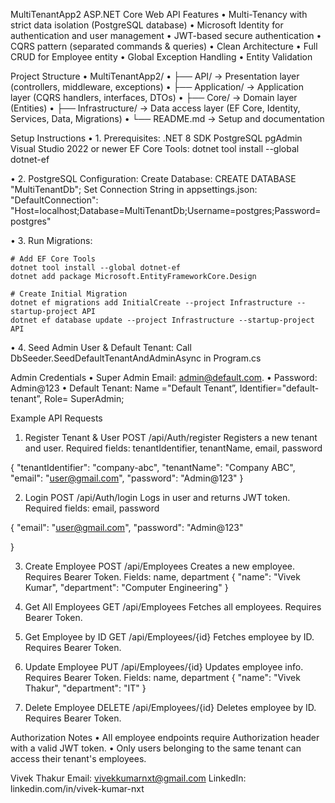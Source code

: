 ﻿MultiTenantApp2 ASP.NET Core  Web API
Features
•	Multi-Tenancy with strict data isolation (PostgreSQL database)
•	Microsoft Identity for authentication and user management
•	JWT-based secure authentication
•	CQRS pattern (separated commands & queries)
•	Clean Architecture
•	Full CRUD for Employee entity
•	Global Exception Handling
•	Entity Validation

Project Structure
•	MultiTenantApp2/
•	├── API/                   → Presentation layer (controllers, middleware, exceptions)
•	├── Application/           → Application layer (CQRS handlers, interfaces, DTOs)
•	├── Core/                  → Domain layer (Entities)
•	├── Infrastructure/        → Data access layer (EF Core, Identity, Services, Data, Migrations)
•	└── README.md              → Setup and documentation

Setup Instructions
•	1. Prerequisites:
	   .NET 8 SDK
	   PostgreSQL
	   pgAdmin
	   Visual Studio 2022 or newer
	   EF Core Tools: dotnet tool install --global dotnet-ef

•	2. PostgreSQL Configuration:
	   Create Database: CREATE DATABASE "MultiTenantDb";
	   Set Connection String in appsettings.json:
	 "DefaultConnection": "Host=localhost;Database=MultiTenantDb;Username=postgres;Password=postgres"




•	3. Run Migrations:

	# Add EF Core Tools
	dotnet tool install --global dotnet-ef
	dotnet add package Microsoft.EntityFrameworkCore.Design

	# Create Initial Migration
	dotnet ef migrations add InitialCreate --project Infrastructure --startup-project API
	dotnet ef database update --project Infrastructure --startup-project API


•	4. Seed Admin User & Default Tenant:
	Call DbSeeder.SeedDefaultTenantAndAdminAsync in Program.cs


Admin Credentials
•	Super Admin Email: admin@default.com.
•	Password: Admin@123
•	Default Tenant: Name ="Default Tenant”, Identifier="default-tenant”, Role= SuperAdmin; 


Example API Requests

1. Register Tenant & User
POST /api/Auth/register
Registers a new tenant and user.
Required fields: tenantIdentifier, tenantName, email, password

{
  "tenantIdentifier": "company-abc",
  "tenantName": "Company ABC",
  "email": "user@gmail.com",
  "password": "Admin@123"
}




2. Login
POST /api/Auth/login
Logs in user and returns JWT token.
Required fields: email, password

{
  "email": "user@gmail.com",
  "password": "Admin@123"

}

3. Create Employee
POST /api/Employees
Creates a new employee. Requires Bearer Token.
Fields: name, department
{
  "name": "Vivek Kumar",
  "department": "Computer Engineering"
}

4. Get All Employees
GET /api/Employees
Fetches all employees. Requires Bearer Token.

5. Get Employee by ID
GET /api/Employees/{id}
Fetches employee by ID. Requires Bearer Token.

6. Update Employee
PUT /api/Employees/{id}
Updates employee info. Requires Bearer Token.
Fields: name, department
{
  "name": "Vivek Thakur",
  "department": "IT"
}

7. Delete Employee
DELETE /api/Employees/{id}
Deletes employee by ID. Requires Bearer Token.



Authorization Notes
•	All employee endpoints require Authorization header with a valid JWT token.
•	Only users belonging to the same tenant can access their tenant's employees.

Vivek Thakur
Email: vivekkumarnxt@gmail.com
LinkedIn: linkedin.com/in/vivek-kumar-nxt
